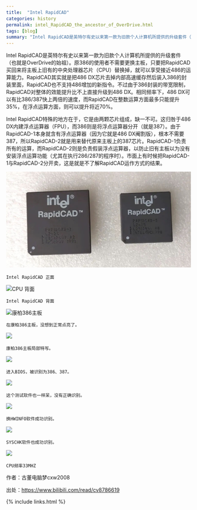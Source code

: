 ```yaml
---
title:  "Intel RapidCAD"
categories: history
permalink: intel_RapidCAD_the_ancestor_of_OverDrive.html
tags: [blog]
summary: "Intel RapidCAD是英特尔有史以来第一款为旧款个人计算机所提供的升级套件（也就是OverDrive的始祖）。原386的使用者不需要更换主板，只要把RapidCAD买回来将主板上旧有的中央处理器替换掉，就可以享受接近486的运算能力。"
---
```


Intel RapidCAD是英特尔有史以来第一款为旧款个人计算机所提供的升级套件（也就是OverDrive的始祖）。原386的使用者不需要更换主板，只要把RapidCAD买回来将主板上旧有的中央处理器芯片（CPU）替换掉，就可以享受接近486的运算能力。RapidCAD其实就是把486 DX芯片去掉内部高速缓存然后装入386的封装里面，RapidCAD也不支持486增加的新指令。不过由于386封装的带宽限制，RapidCAD对整体的效能提升比不上直接升级到486 DX。相同频率下，486 DX可以有比386/387快上两倍的速度，而RapidCAD在整数运算方面最多只能提升35%，在浮点运算方面，则可以提升将近70%。

Intel RapidCAD特殊的地方在于，它是由两颗芯片组成，缺一不可。这归咎于486 DX内建浮点运算器（FPU），而386则是将浮点运算器分开（就是387）。由于RapidCAD-1本身就含有浮点运算器（因为它就是486 DX阉割版），根本不需要387，所以RapidCAD-2就是用来替代原来主板上的387芯片。RapidCAD-1负责所有的运算，而RapidCAD-2则是负责假装浮点运算器，以防止旧有主板以为没有安装浮点运算功能（尤其在执行286/287的程序时）。市面上有时候把RapidCAD-1与RapidCAD-2分开卖，这是就是不了解RapidCAD运作方式的结果。

![Intel RapidCAD](/images/blogs/intel_RapidCAD_1.jpg)

```Intel RapidCAD 正面```

![CPU 背面](/images/blogs/intel_RapidCAD_2.jpg)

```Intel RapidCAD 背面```

![康柏386主板](/images/blogs/intel_RapidCAD_3.jpg)

```在康柏386主板，没想到正常点亮了。```

![](/images/blogs/intel_RapidCAD_4.jpg)

```康柏386主板局部特写。```

![](/images/blogs/intel_RapidCAD_5.jpg)

```进入BIOS，被识别为386、387。```

![](/images/blogs/intel_RapidCAD_6.jpg)

```这个测试软件也一样呆，没有正确识别。```

![](/images/blogs/intel_RapidCAD_7.jpg)

```换HWINFO软件成功识别。```

![](/images/blogs/intel_RapidCAD_8.jpg)

```SYSCHK软件也成功识别。```

![](/images/blogs/intel_RapidCAD_9.jpg)

```CPU频率33MHZ```

作者：古董电脑梦cxw2008  

出处：<https://www.bilibili.com/read/cv8786619>

{% include links.html %}
